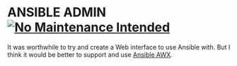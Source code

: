 # ANSIBLE ADMIN [![No Maintenance Intended](http://unmaintained.tech/badge.svg)](http://unmaintained.tech/)

It was worthwhile to try and create a Web interface to use Ansible with.
But I think it would be better to support and use [Ansible AWX](https://github.com/ansible/awx).
